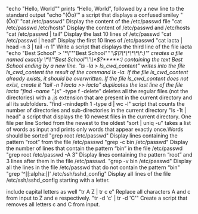 "echo "Hello, World"" prints “Hello, World”, followed by a new line to the standard output
"echo \"\(Ôo\)\'"  a script that displays a confused smiley "(Ôo)'
"cat /etc/passwd" Display the content of the /etc/passwd file
"cat /etc/passwd /etc/hosts" Display the content of /etc/passwd and /etc/hosts
"cat /etc/passwd | tail" Display the last 10 lines of /etc/passwd
"cat /etc/passwd | head" Display the first 10 lines of /etc/passwd
"cat iacta | head -n 3 | tail -n 1" Write a script that displays the third line of the file iacta
"echo "Best School" > '\*\\'\''"Best School"\'\''\\*$\?\*\*\*\*\*:)'" creates a file named exactly \*\\'"Best School"\'\\*$\?\*\*\*\*\*:) containing the text Best School ending by a new line.
"ls -la > ls_cwd_content" writes into the file ls_cwd_content the result of the command ls -la. If the file ls_cwd_content already exists, it should be overwritten. If the file ls_cwd_content does not exist, create it
"tail -n 1 iacta >> iacta" duplicates the last line of the file iacta
"find -name "*.js" -type f -delete" deletes all the regular files (not the directories) with a .js extension that are present in the current directory and all its subfolders.
"find -mindepth 1 -type d | wc -l"  script that counts the number of directories and sub-directories in the current directory
"ls -1t | head" a script that displays the 10 newest files in the current directory. One file per line
Sorted from the newest to the oldest
"sort | uniq -u" takes a list of words as input and prints only words that appear exactly once.Words should be sorted
"grep root /etc/passwd" Display lines containing the pattern “root” from the file /etc/passwd
"grep -c bin /etc/passwd" Display the number of lines that contain the pattern “bin” in the file /etc/passwd
"grep root /etc/passwd -A 3" Display lines containing the pattern “root” and 3 lines after them in the file /etc/passwd.
"grep -v bin /etc/passwd" Display all the lines in the file /etc/passwd that do not contain the pattern “bin"
"grep '^[[:alpha:]]' /etc/ssh/sshd_config" Display all lines of the file /etc/ssh/sshd_config starting with a letter.

include capital letters as well
"tr A Z | tr c e" Replace all characters A and c from input to Z and e respectively.
"tr -d 'c' | tr -d 'C'" Create a script that removes all letters c and C from input.


